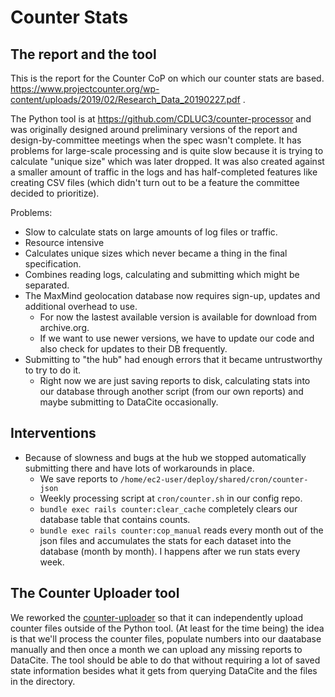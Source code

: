 # Counter Stats

## The report and the tool

This is the report for the Counter CoP on which our counter stats are based.  https://www.projectcounter.org/wp-content/uploads/2019/02/Research_Data_20190227.pdf .

The Python tool is at https://github.com/CDLUC3/counter-processor and was originally
designed around preliminary versions of the report and design-by-committee meetings when
the spec wasn't complete.  It has problems for large-scale processing and is quite slow
because it is trying to calculate "unique size" which was later dropped. It was also created
against a smaller amount of traffic in the logs and has half-completed features like creating
CSV files (which didn't turn out to be a feature the committee decided to prioritize).

Problems:
- Slow to calculate stats on large amounts of log files or traffic.
- Resource intensive
- Calculates unique sizes which never became a thing in the final specification.
- Combines reading logs, calculating and submitting which might be separated.
- The MaxMind geolocation database now requires sign-up, updates and additional overhead to use.
  - For now the lastest available version is available for download from archive.org.
  - If we want to use newer versions, we have to update our code and also check for updates to their DB frequently.
- Submitting to "the hub" had enough errors that it became untrustworthy to try to do it.
  - Right now we are just saving reports to disk, calculating stats into our database through
  another script (from our own reports) and maybe submitting to DataCite occasionally.

## Interventions

- Because of slowness and bugs at the hub we stopped automatically submitting there and have
lots of workarounds in place.
  - We save reports to `/home/ec2-user/deploy/shared/cron/counter-json`
  - Weekly processing script at `cron/counter.sh` in our config repo.
  - `bundle exec rails counter:clear_cache` completely clears our database table that contains counts.
  - `bundle exec rails counter:cop_manual` reads every month out of the json files and accumulates
  the stats for each dataset into the database (month by month).  I happens after we run stats every
  week.

## The Counter Uploader tool

We reworked the [counter-uploader](../stash/script/counter-uploader/readme.md) so that it can independently
upload counter files outside of the Python tool.  (At least for the time being) the idea
is that we'll process the counter files, populate numbers into our daatabase manually and
then once a month we can upload any missing reports to DataCite.  The tool should be
able to do that without requiring a lot of saved state information besides what it gets from
querying DataCite and the files in the directory.
